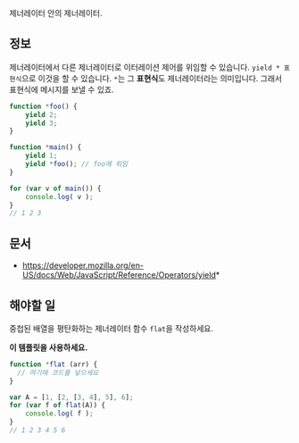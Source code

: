 제너레이터 안의 제너레이터.

## 정보
제너레이터에서 다른 제너레이터로 이터레이션 제어를 위임할 수 있습니다.
`yield * 표현식`으로 이것을 할 수 있습니다. `*`는 그 **표현식**도
제너레이터라는 의미입니다. 그래서 표현식에 메시지를 보낼 수 있죠.

```js
function *foo() {
    yield 2;
    yield 3;
}

function *main() {
    yield 1;
    yield *foo(); // foo에 위임
}

for (var v of main()) {
    console.log( v );
}
// 1 2 3
```

## 문서
 - https://developer.mozilla.org/en-US/docs/Web/JavaScript/Reference/Operators/yield*

## 해야할 일
중첩된 배열을 평탄화하는 제너레이터 함수 `flat`을 작성하세요.

**이 템플릿을 사용하세요.**

```js
function *flat (arr) {
  // 여기에 코드를 넣으세요
}

var A = [1, [2, [3, 4], 5], 6];
for (var f of flat(A)) {
    console.log( f );
}
// 1 2 3 4 5 6
```
